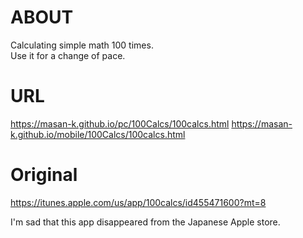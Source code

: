 # ABOUT
Calculating simple math 100 times.  
Use it for a change of pace.

# URL
https://masan-k.github.io/pc/100Calcs/100calcs.html
https://masan-k.github.io/mobile/100Calcs/100calcs.html

# Original
https://itunes.apple.com/us/app/100calcs/id455471600?mt=8  

I'm sad that this app disappeared from the Japanese Apple store.
